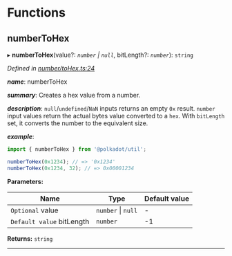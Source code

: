 

# Functions

<a id="numbertohex"></a>

##  numberToHex

▸ **numberToHex**(value?: *`number` \| `null`*, bitLength?: *`number`*): `string`

*Defined in [number/toHex.ts:24](https://github.com/polkadot-js/common/blob/5158cef/packages/util/src/number/toHex.ts#L24)*

*__name__*: numberToHex

*__summary__*: Creates a hex value from a number.

*__description__*: `null`/`undefined`/`NaN` inputs returns an empty `0x` result. `number` input values return the actual bytes value converted to a `hex`. With `bitLength` set, it converts the number to the equivalent size.

*__example__*:   

```javascript
import { numberToHex } from '@polkadot/util';

numberToHex(0x1234); // => '0x1234'
numberToHex(0x1234, 32); // => 0x00001234
```

**Parameters:**

| Name | Type | Default value |
| ------ | ------ | ------ |
| `Optional` value | `number` \| `null` | - |
| `Default value` bitLength | `number` |  -1 |

**Returns:** `string`

___

